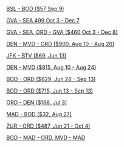 
[BSL - BOD ($57 Sep 9)](https://www.google.com/travel/flights/search?tfs=CBwQAhooEgoyMDIzLTA5LTA4agwIAxIIL20vMDFrNGZyDAgDEggvbS8wMWI4NUABSAFwAYIBCwj___________8BmAEC)

[GVA - SEA 499 Oct 3 - Dec 7](https://www.google.com/travel/flights/booking?tfs=CBwQAhp0EgoyMDIzLTEwLTAzIh8KA0dWQRIKMjAyMy0xMC0wMxoDTEhSKgJCQTIDNzI3Ih8KA0xIUhIKMjAyMy0xMC0wMxoDU0VBKgJBQTIDMTU1MghPTkVXT1JMRGoMCAMSCC9tLzAzOTAycgwIAxIIL20vMGQ5anIacxIKMjAyMy0xMi0wNyIeCgNTRUESCjIwMjMtMTItMDcaA0xIUioCQkEyAjUyIh8KA0xIUhIKMjAyMy0xMi0wOBoDR1ZBKgJCQTIDNzI2MghPTkVXT1JMRGoMCAMSCC9tLzBkOWpycgwIAxIIL20vMDM5MDJAAUgBcAGCAQsI____________AZgBAQ&tfu=CnRDalJJT1dOSE5EaDBUekpEZERoQlJGQk9RVkZDUnkwdExTMHRMUzB0ZVhOaVltZzBNRUZCUVVGQlIxTlBXVzg0VERKU1QwRkJFZ3BDUVRVeWZFSkJOekkyR2dzSWtJVURFQUlhQTFWVFJEZ2NjSkNGQXc9PRICCAEiAA)



[GVA - SEA, ORD - GVA ($460 Oct 3 - Dec 8)](https://www.google.com/travel/flights/booking?tfs=CBwQAhprEgoyMDIzLTEwLTAzIh8KA0dWQRIKMjAyMy0xMC0wMxoDTEhSKgJCQTIDNzIzIh4KA0xIUhIKMjAyMy0xMC0wMxoDU0VBKgJCQTICNTMoAWoMCAMSCC9tLzAzOTAycgwIAxIIL20vMGQ5anIaZRIKMjAyMy0xMi0wOCIfCgNPUkQSCjIwMjMtMTItMDgaA0xIUioCQkEyAzI5NCIfCgNMSFISCjIwMjMtMTItMDkaA0dWQSoCQkEyAzcyNmoHCAESA09SRHIMCAMSCC9tLzAzOTAyQAFIAXABggELCP___________wGYAQM&tfu=CnRDalJJUmkwd09EaGxMVEZUVkRoQlQzTnZaSGRDUnkwdExTMHRMUzB0TFMxMmRIWnNNVUZCUVVGQlIxTkhUSGxyVEhadVQwRkJFZ3RDUVRJNU5IeENRVGN5TmhvTENJam5BaEFDR2dOVlUwUTRISENJNXdJPRICCAEiAA)


[DEN - MVD - ORD ($900, Aug 10 - Aug 26)](https://www.google.com/travel/flights/booking?tfs=CBwQAhpgEgoyMDIzLTA4LTEwIh8KA0RFThIKMjAyMy0wOC0xMBoDUFRZKgJDTTIDNDc3Ih8KA1BUWRIKMjAyMy0wOC0xMRoDTVZEKgJDTTIDMTI1agcIARIDREVOcgcIARIDTVZEGj8SCjIwMjMtMDgtMjYiHwoDTVZEEgoyMDIzLTA4LTI2GgNQVFkqAkNNMgMzNjlqBwgBEgNNVkRyBwgBEgNQVFkaPxIKMjAyMy0wOC0yNiIfCgNQVFkSCjIwMjMtMDgtMjYaA09SRCoCQ00yAzIzNWoHCAESA1BUWXIHCAESA09SREABSAFwAYIBCwj___________8BmAED&tfu=CmxDalJJTXpWRVNtVmFWR2c1TUc5QlFsWkROV2RDUnkwdExTMHRMUzB0TFhaMGVXRXlNRUZCUVVGQlIxTkRaMXByVFhCUGVVRkJFZ1ZEVFRJek5Sb0xDUDY4QlJBQ0dnTlZVMFE0SEhEK3ZBVT0SAggBIiUKBVZZNHFzCgVWWTRxcwoGWldEdXliCgVWWTRxcwoGWldEdXli)

[JFK - BTV ($69, Jun 13)](https://www.google.com/travel/flights/search?tfs=CBwQAhopag0IAxIJL20vMDJfMjg2EgoyMDIzLTA2LTEzcgwIAxIIL20vMGhweXZwAYIBCwj___________8BQAFIAZgBAg&tfu=EgIIASI4CgZ6SjlQTWMKBnl6clp4ZgoGeXpyWnhmCgZ5enJaeGYKBnl6clp4ZgoGeXpyWnhmCgZ5enJaeGY)

[DEN - MVD ($815, Aug 10 - Aug 24)](https://www.google.com/travel/flights/search?tfs=CBwQAhojagcIARIDREVOEgoyMDIzLTA4LTEwcgwIAxIIL20vMDlqcDMaI2oMCAMSCC9tLzA5anAzEgoyMDIzLTA4LTI0cgcIARIDREVOcAGCAQsI____________AUABSAGYAQE&tfu=EgIIASIQCgZ5enJaeGYKBkRIa01JZA)

[BOD - ORD ($629, Jun 28 - Sep 13)](https://www.google.com/travel/flights/search?tfs=CBwQAhoeagcIARIDQk9EEgoyMDIzLTA2LTI4cgcIARIDTUFEGh5qBwgBEgNNQUQSCjIwMjMtMDYtMjlyBwgBEgNPUkQaHmoHCAESA09SRBIKMjAyMy0wOS0xM3IHCAESA0JPRHABggELCP___________wFAAUgBmAED&tfu=EgIIASIYCgZtVGVpaGUKBnNLRlh4ZgoGbjZqaDdj)

[BOD - ORD ($715, Jun 13 - Sep 13)](https://www.google.com/travel/flights/search?tfs=CBwQAhoeagcIARIDQk9EEgoyMDIzLTA2LTEzcgcIARIDTUFEGh5qBwgBEgNNQUQSCjIwMjMtMDYtMTRyBwgBEgNPUkQaHmoHCAESA09SRBIKMjAyMy0wOS0xM3IHCAESA0JPRHABggELCP___________wFAAUgBmAED&tfu=EgIIASIYCgZtVGVpaGUKBnNLRlh4ZgoGbjZqaDdj)

[ORD - DEN ($168, Jul 3)](https://www.google.com/travel/flights/search?tfs=CBwQAhokagcIARIDT1JEEgoyMDIzLTA3LTAzcgcIARIDREVOKAA6AkY5cAGCAQsI____________AUABSAGYAQI&tfu=EgIIASIA)

[MAD - BOD ($32, Aug 27)](https://www.google.com/travel/flights/search?tfs=CBwQAhojagwIAxIIL20vMDU2X3kSCjIwMjMtMDgtMjdyBwgBEgNCT0RwAYIBCwj___________8BQAFIAZgBAg&tfu=EgIIASIYCgZEanRzUWIKBkRqdHNRYgoGRGp0c1Fi)

[ZUR - ORD ($487, Jun 21 - Oct 4)](https://www.google.com/travel/flights/search?tfs=CBwQAhogagcIARIDWlJIEgoyMDIzLTA2LTIxcgcIARIDT1JEKAAaIGoHCAESA09SRBIKMjAyMy0xMC0wNHIHCAESA1pSSCgAcAGCAQsI____________AUABSAGYAQE&tfu=EgIIASInCgV2eGdYZwoGYUNOclRiCgZpNVNrR2YSBmFkOE1XZRIGYWQ4TVdl)

[BOD - MAD - ORD, MVD - MAD](https://www.google.com/travel/flights/search?tfs=CBwQAhoeagcIARIDQk9EEgoyMDIzLTA2LTI4cgcIARIDTUFEGh5qBwgBEgNNQUQSCjIwMjMtMDYtMjlyBwgBEgNPUkQaKGoMCAMSCC9tLzA5anAzEgoyMDIzLTA4LTI2cgwIAxIIL20vMDU2X3lwAYIBCwj___________8BQAFIAZgBAw&tfu=EgIIASJHCgZIUktramUKBlNQNElPZQoGSEd4OHhlCgVKZWlsWAoGSEd4OHhlCgZIR3g4eGUKBkhHeDh4ZQoGSEd4OHhlCgZIR3g4eGU)
